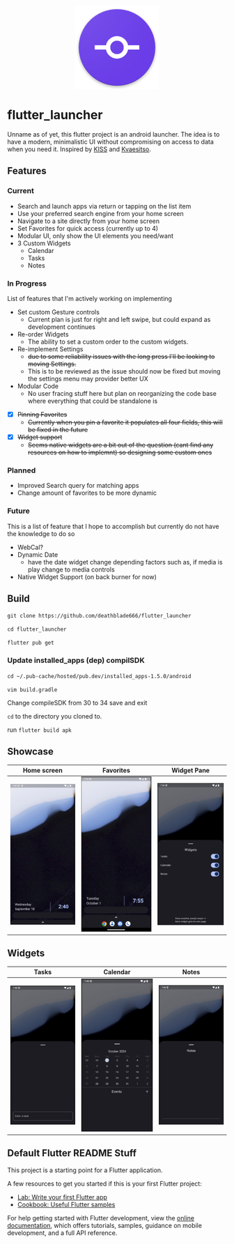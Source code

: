 <p align="center">
  <img src="https://github.com/deathblade666/flutter_launcher/blob/3d5efb56d8d912cf97836d1730d918bf92aa29d2/android/app/src/main/res/mipmap-xxxhdpi/ic_launcher.png">
</p>

# flutter_launcher

Unname as of yet, this flutter project is an android launcher. The idea is to have a modern, minimalistic UI without compromising on access to data when you need it. Inspired by [KISS](https://github.com/Neamar/KISS/) and [Kvaesitso](https://github.com/MM2-0/Kvaesitso).

## Features

### Current
 - Search and launch apps via return or tapping on the list item
 - Use your preferred search engine from your home screen
 - Navigate to a site directly from your home screen
 - Set Favorites for quick access (currently up to 4)
 - Modular UI, only show the UI elements you need/want
 - 3 Custom Widgets
   - Calendar
   - Tasks
   - Notes

### In Progress
List of features that I'm actively working on implementing
 - Set custom Gesture controls
   - Current plan is just for right and left swipe, but could expand as development continues
- Re-order Widgets
  - The ability to set a custom order to the custom widgets.
- Re-implement Settings
  - ~~due to some reliability issues with the long press I'll be looking to moving Settings.~~ 
  - This is to be reviewed as the issue should now be fixed but moving the settings menu may provider better UX
- Modular Code
  - No user fracing stuff here but plan on reorganizing the code base where everything that could be standalone is
 - [x] ~~Pinning Favorites~~
   - ~~Currently when you pin a favorite it populates all four fields, this will be fixed in the future~~
 - [x] ~~Widget support~~
   - ~~Seems native widgets are a bit out of the question (cant find any resources on how to implemnt) so designing some custom ones~~

### Planned
- Improved Search query for matching apps
- Change amount of favorites to be more dynamic

### Future
This is a list of feature that I hope to accomplish but currently do not have the knowledge to do so
- WebCal?
- Dynamic Date
  - have the date widget change depending factors such as, if media is play change to media controls
- Native Widget Support (on back burner for now)

## Build

``
git clone https://github.com/deathblade666/flutter_launcher
``

``
cd flutter_launcher
``

``
flutter pub get
``

### Update installed_apps (dep) compilSDK

``
cd ~/.pub-cache/hosted/pub.dev/installed_apps-1.5.0/android
``

``
vim build.gradle
``

Change compileSDK from 30 to 34
save and exit

``cd`` to the directory you cloned to.

run ``flutter build apk``

## Showcase

|Home screen | Favorites | Widget Pane |
|--|--|--|
| ![alt](https://github.com/deathblade666/flutter_launcher/blob/ff093da368df531a681971d2554e0317e3613f6c/screenshots/Screenshot%20from%202024-09-18%2014-40-34.png)|![alt](https://github.com/deathblade666/flutter_launcher/blob/78c59e7e86f6e0871a92862655a66f1970fc4fbf/screenshots/Screenshot%20from%202024-10-01%2019-55-52.png)|![alt](https://github.com/deathblade666/flutter_launcher/blob/a054e8bca7eca378aa405f4b28598edd9a0fde42/screenshots/Screenshot%20from%202024-10-01%2019-46-19.png) |

## Widgets

|Tasks|Calendar|Notes|
|--|--|--|
| ![alt](https://github.com/deathblade666/flutter_launcher/blob/a054e8bca7eca378aa405f4b28598edd9a0fde42/screenshots/Screenshot%20from%202024-10-01%2019-46-33.png)| ![alt](https://github.com/deathblade666/flutter_launcher/blob/a054e8bca7eca378aa405f4b28598edd9a0fde42/screenshots/Screenshot%20from%202024-10-01%2019-46-37.png)|![alt](https://github.com/deathblade666/flutter_launcher/blob/a054e8bca7eca378aa405f4b28598edd9a0fde42/screenshots/Screenshot%20from%202024-10-01%2019-46-42.png)|


## Default Flutter README Stuff
This project is a starting point for a Flutter application.

A few resources to get you started if this is your first Flutter project:

- [Lab: Write your first Flutter app](https://docs.flutter.dev/get-started/codelab)
- [Cookbook: Useful Flutter samples](https://docs.flutter.dev/cookbook)

For help getting started with Flutter development, view the
[online documentation](https://docs.flutter.dev/), which offers tutorials,
samples, guidance on mobile development, and a full API reference.
